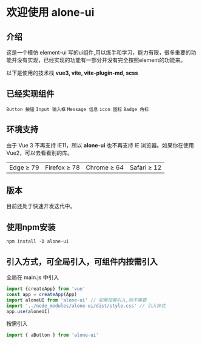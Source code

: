 # 欢迎使用 alone-ui <br>

## 介绍

这是一个模仿 element-ui 写的ui组件,用以练手和学习，能力有限，很多重要的功能并没有实现，已经实现的功能有一部分并没有完全按照element的功能来。

以下是使用的技术栈 **vue3, vite, vite-plugin-md, scss**

## 已经实现组件

`Button 按钮` `Input 输入框` `Message 信息`  `icon 图标`  `Badge 角标`<br>

## 环境支持
由于 Vue 3 不再支持 IE11，所以 **alone-ui** 也不再支持 IE 浏览器。如果你在使用 Vue2，可以去看看别的库。

|  | | | |
| - | - | - | - |
| Edge ≥ 79 | Firefox ≥ 78 | Chrome ≥ 64 | Safari ≥ 12|

## 版本
目前还处于快速开发迭代中。

## 使用npm安装

```shell
npm install -D alone-ui
```

## 引入方式，可全局引入，可组件内按需引入

全局在 main.js 中引入
```javascript
import {createApp} from 'vue'
const app = createApp(App)
import aloneUI from 'alone-ui' // 如果按需引入,则不需要
import '../node_modules/alone-ui/dist/style.css' // 引入样式
app.use(aloneUI)
```
按需引入
```javascript
import { aButton } from 'alone-ui'
```
